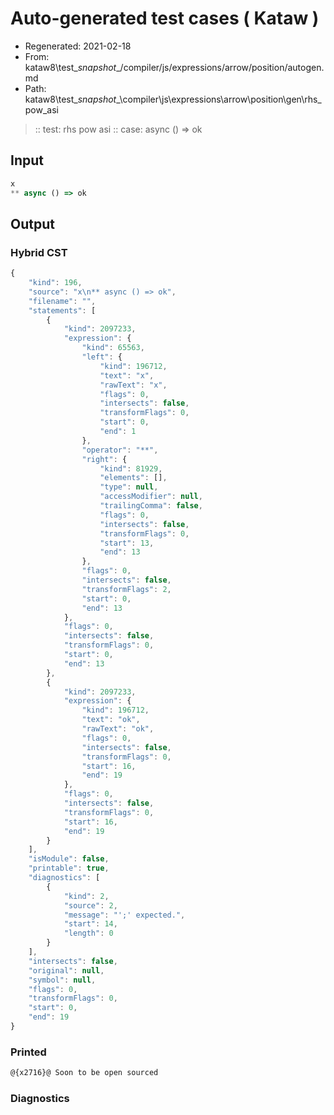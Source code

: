 # Auto-generated test cases ( Kataw )
- Regenerated: 2021-02-18
- From: kataw8\test\__snapshot__/compiler/js/expressions/arrow/position/autogen.md
- Path: kataw8\test\__snapshot__\compiler\js\expressions\arrow\position\gen\rhs_pow_asi
> :: test: rhs pow asi
> :: case: async () => ok
## Input

`````js
x
** async () => ok
`````

## Output

### Hybrid CST


```javascript
{
    "kind": 196,
    "source": "x\n** async () => ok",
    "filename": "",
    "statements": [
        {
            "kind": 2097233,
            "expression": {
                "kind": 65563,
                "left": {
                    "kind": 196712,
                    "text": "x",
                    "rawText": "x",
                    "flags": 0,
                    "intersects": false,
                    "transformFlags": 0,
                    "start": 0,
                    "end": 1
                },
                "operator": "**",
                "right": {
                    "kind": 81929,
                    "elements": [],
                    "type": null,
                    "accessModifier": null,
                    "trailingComma": false,
                    "flags": 0,
                    "intersects": false,
                    "transformFlags": 0,
                    "start": 13,
                    "end": 13
                },
                "flags": 0,
                "intersects": false,
                "transformFlags": 2,
                "start": 0,
                "end": 13
            },
            "flags": 0,
            "intersects": false,
            "transformFlags": 0,
            "start": 0,
            "end": 13
        },
        {
            "kind": 2097233,
            "expression": {
                "kind": 196712,
                "text": "ok",
                "rawText": "ok",
                "flags": 0,
                "intersects": false,
                "transformFlags": 0,
                "start": 16,
                "end": 19
            },
            "flags": 0,
            "intersects": false,
            "transformFlags": 0,
            "start": 16,
            "end": 19
        }
    ],
    "isModule": false,
    "printable": true,
    "diagnostics": [
        {
            "kind": 2,
            "source": 2,
            "message": "';' expected.",
            "start": 14,
            "length": 0
        }
    ],
    "intersects": false,
    "original": null,
    "symbol": null,
    "flags": 0,
    "transformFlags": 0,
    "start": 0,
    "end": 19
}
```

  
### Printed


```javascript
@{x2716}@ Soon to be open sourced
```

  
### Diagnostics


```javascript

```

